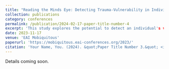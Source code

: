 ```yaml
---
title: "Reading the Minds Eye: Detecting Trauma-Vulnerability in Individuals by Analyzing Attention Through Eye-Tracking"
collection: publications
category: conferences
permalink: /publication/2024-02-17-paper-title-number-4
excerpt: 'This study explores the potential to detect an individual's vulnerability to trauma by analyzing eye-tracking data and assessing their attention to specific visual stimuli.'
date: 2023-11-17
venue: 'EAI Mobiquitous'
paperurl: 'https://mobiquitous.eai-conferences.org/2023/'
citation: 'Your Name, You. (2024). &quot;Paper Title Number 3.&quot; <i>GitHub Journal of Bugs</i>. 1(3).'
---
```


Details coming soon.
